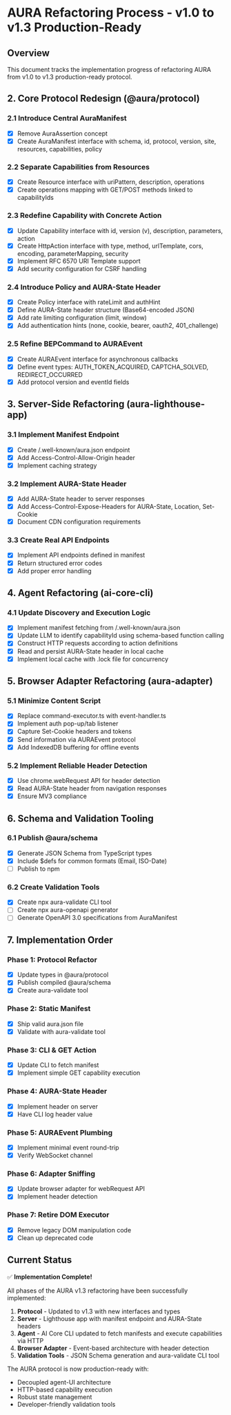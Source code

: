 # AURA Refactoring Process - v1.0 to v1.3 Production-Ready

## Overview
This document tracks the implementation progress of refactoring AURA from v1.0 to v1.3 production-ready protocol.

## 2. Core Protocol Redesign (@aura/protocol)

### 2.1 Introduce Central AuraManifest
- [x] Remove AuraAssertion concept
- [x] Create AuraManifest interface with schema, id, protocol, version, site, resources, capabilities, policy

### 2.2 Separate Capabilities from Resources
- [x] Create Resource interface with uriPattern, description, operations
- [x] Create operations mapping with GET/POST methods linked to capabilityIds

### 2.3 Redefine Capability with Concrete Action
- [x] Update Capability interface with id, version (v), description, parameters, action
- [x] Create HttpAction interface with type, method, urlTemplate, cors, encoding, parameterMapping, security
- [x] Implement RFC 6570 URI Template support
- [x] Add security configuration for CSRF handling

### 2.4 Introduce Policy and AURA-State Header
- [x] Create Policy interface with rateLimit and authHint
- [x] Define AURA-State header structure (Base64-encoded JSON)
- [x] Add rate limiting configuration (limit, window)
- [x] Add authentication hints (none, cookie, bearer, oauth2, 401_challenge)

### 2.5 Refine BEPCommand to AURAEvent
- [x] Create AURAEvent interface for asynchronous callbacks
- [x] Define event types: AUTH_TOKEN_ACQUIRED, CAPTCHA_SOLVED, REDIRECT_OCCURRED
- [x] Add protocol version and eventId fields

## 3. Server-Side Refactoring (aura-lighthouse-app)

### 3.1 Implement Manifest Endpoint
- [x] Create /.well-known/aura.json endpoint
- [x] Add Access-Control-Allow-Origin header
- [x] Implement caching strategy

### 3.2 Implement AURA-State Header
- [x] Add AURA-State header to server responses
- [x] Add Access-Control-Expose-Headers for AURA-State, Location, Set-Cookie
- [x] Document CDN configuration requirements

### 3.3 Create Real API Endpoints
- [x] Implement API endpoints defined in manifest
- [x] Return structured error codes
- [x] Add proper error handling

## 4. Agent Refactoring (ai-core-cli)

### 4.1 Update Discovery and Execution Logic
- [x] Implement manifest fetching from /.well-known/aura.json
- [x] Update LLM to identify capabilityId using schema-based function calling
- [x] Construct HTTP requests according to action definitions
- [x] Read and persist AURA-State header in local cache
- [x] Implement local cache with .lock file for concurrency

## 5. Browser Adapter Refactoring (aura-adapter)

### 5.1 Minimize Content Script
- [x] Replace command-executor.ts with event-handler.ts
- [x] Implement auth pop-up/tab listener
- [x] Capture Set-Cookie headers and tokens
- [x] Send information via AURAEvent protocol
- [x] Add IndexedDB buffering for offline events

### 5.2 Implement Reliable Header Detection
- [x] Use chrome.webRequest API for header detection
- [x] Read AURA-State header from navigation responses
- [x] Ensure MV3 compliance

## 6. Schema and Validation Tooling

### 6.1 Publish @aura/schema
- [x] Generate JSON Schema from TypeScript types
- [x] Include $defs for common formats (Email, ISO-Date)
- [ ] Publish to npm

### 6.2 Create Validation Tools
- [x] Create npx aura-validate CLI tool
- [ ] Create npx aura-openapi generator
- [ ] Generate OpenAPI 3.0 specifications from AuraManifest

## 7. Implementation Order

### Phase 1: Protocol Refactor
- [x] Update types in @aura/protocol
- [x] Publish compiled @aura/schema
- [x] Create aura-validate tool

### Phase 2: Static Manifest
- [x] Ship valid aura.json file
- [x] Validate with aura-validate tool

### Phase 3: CLI & GET Action
- [x] Update CLI to fetch manifest
- [x] Implement simple GET capability execution

### Phase 4: AURA-State Header
- [x] Implement header on server
- [x] Have CLI log header value

### Phase 5: AURAEvent Plumbing
- [x] Implement minimal event round-trip
- [x] Verify WebSocket channel

### Phase 6: Adapter Sniffing
- [x] Update browser adapter for webRequest API
- [x] Implement header detection

### Phase 7: Retire DOM Executor
- [x] Remove legacy DOM manipulation code
- [x] Clean up deprecated code

## Current Status
✅ **Implementation Complete!**

All phases of the AURA v1.3 refactoring have been successfully implemented:

1. **Protocol** - Updated to v1.3 with new interfaces and types
2. **Server** - Lighthouse app with manifest endpoint and AURA-State headers
3. **Agent** - AI Core CLI updated to fetch manifests and execute capabilities via HTTP
4. **Browser Adapter** - Event-based architecture with header detection
5. **Validation Tools** - JSON Schema generation and aura-validate CLI tool

The AURA protocol is now production-ready with:
- Decoupled agent-UI architecture
- HTTP-based capability execution
- Robust state management
- Developer-friendly validation tools 
